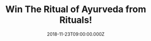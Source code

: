 ---
campaign-uuid: "c-0cb770ad-a6b1-466c-b613-99258369c7d4"
type: "Competition"
category: "Gifts"
date: "2018-11-23T09:00:00.000Z"
end-date: "2018-12-18T23:59:00.000Z"
disable-form: false
is_promoted: false
has_entry_page: true
title: "Win The Ritual of Ayurveda from Rituals!"
competition-description: "<p>This wonderful gift pack is the perfect present for a\
  \ friend or family member or for treating yourself! Contains a shower foam, shower\
  \ oil, body cream and dry body oil. Achieve inner harmony with these soothing and\
  \ aromatic products based on Indian Rose and Sweet Almond Oil.\r\n</p>\r\n<p>Treat\
  \ yourself this Christmas, now with Rituals, you can. Enter below for a chance to\
  \ win!</p>"
hero-header: "Win The Ritual of Ayurveda from Rituals!"
terms-confirmation: "N/A"
banner-img: "https://assets.expresslyapp.com/asset-1b1f21df-dba8-417d-91d0-263f4db09626.jpg"
logo-left-href: "http://club.expressly.io"
logo-left-image: "https://assets.expresslyapp.com/asset-3b50962f-7c60-4b07-83db-12d98176c2cd.jpg"
logo-left-title: "expressly club"
bg-image-hero: "https://assets.expresslyapp.com/asset-f5c12eed-64e9-4091-976a-533566defa6c.jpg"
bg-image-first: "https://assets.expresslyapp.com/asset-96759619-7658-4bf7-aaa3-c58f9514258e.jpg"
section1-content: "<p>Embrace the tradition of giving with our collection of luxury\
  \ gift sets. This holiday season, grant your loved ones the sublime experience of\
  \ slowing down. The Ritual of Ayurveda - Balancing Treat Gift set Small contais:\
  \ The Ritual of Ayurveda Foaming Shower Gel, Shower Oil, Body Cream and an amazing\
  \ Dry Oil!</p>\r\n<p>Treat yourself this Christmas with Rituals!</p>"
entry-title: "Win The Ritual of Ayurveda from Rituals!"
entry-content: "Enter the draw to win  The Ritual of Ayurveda from Rituals before\
  \ 23:59 on 18th of December 2018"
has-winner: false
prize-description: "The Ritual of Ayurveda from Rituals."
special-conditions: "Multiple entries are allowed up to one every day."
country-restrictions:
- "GB"
---